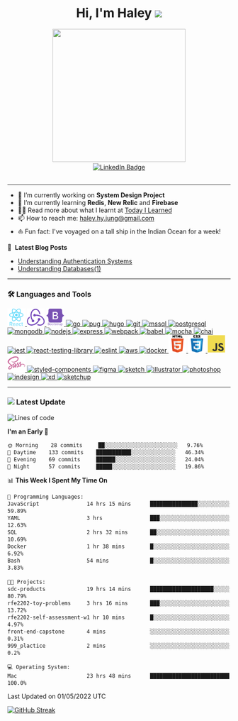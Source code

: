 <div id="header" align="center">
  <h1>
    Hi, I'm Haley
    <img src="https://media.giphy.com/media/hvRJCLFzcasrR4ia7z/giphy.gif" width="30px"/>
  </h1>
  <img src="https://user-images.githubusercontent.com/73789849/163858022-12833d90-2177-47b8-9949-9997b4f453ca.PNG" width="300" height="300" />
</div>

<div id="badges" align="center">
  <a href="https://www.linkedin.com/in/junghaley/">
    <img src="https://img.shields.io/badge/LinkedIn-blue?style=for-the-badge&logo=linkedin&logoColor=white" alt="LinkedIn Badge"/>
  </a>
</div>
<div id="badges" align="center">
  <img src="https://komarev.com/ghpvc/?username=haleyjung&style=flat-square&color=blue" alt=""/>
</div>

---

- 🔭 I’m currently working on **System Design Project**
- 🌱 I’m currently learning **Redis**, **New Relic** and **Firebase**
- 👨‍💻  Read more about what I learnt at [Today I Learned](https://haleyjung.github.io/)
- 📫 How to reach me: haley.hy.jung@gmail.com
- ⛵ Fun fact: I've voyaged on a tall ship in the Indian Ocean for a week!

📕 &nbsp;**Latest Blog Posts**
- [Understanding Authentication Systems](https://haleyjung.github.io/posts/2022/03/understanding-authentication-systems/)
- [Understanding Databases(1)](https://haleyjung.github.io/posts/2022/03/understanding-databases-1/)

---

<h3 align="left">🛠️ Languages and Tools</h3>
<p align="left"> 
  <a href="https://reactjs.org/" target="_blank"> 
    <img src="https://raw.githubusercontent.com/devicons/devicon/master/icons/react/react-original-wordmark.svg" alt="react" width="40" height="40"/>       </a>  
  <a href="https://redux.js.org" target="_blank"> <img src="https://raw.githubusercontent.com/devicons/devicon/master/icons/redux/redux-original.svg" alt="redux" width="40" height="40"/> 
  </a>   
  <a href="https://getbootstrap.com" target="_blank"> 
    <img src="https://raw.githubusercontent.com/devicons/devicon/master/icons/bootstrap/bootstrap-plain-wordmark.svg" alt="bootstrap" width="40" height="40"/> 
  </a>  
  <a href="https://go.dev/" target="_blank"> 
    <img src="https://cdn.worldvectorlogo.com/logos/go-8.svg" alt="go" width="40" height="40"/> 
  </a>  
  <a href="https://pugjs.org/api/getting-started.html" target="_blank"> 
    <img src="https://cdn.worldvectorlogo.com/logos/pug.svg" alt="pug" width="40" height="40"/> 
  </a> 
  <a href="https://gohugo.io/" target="_blank"> 
    <img src="https://api.iconify.design/logos-hugo.svg" alt="hugo" width="40" height="40"/> 
  </a>
  <a href="https://git-scm.com/" target="_blank"> 
    <img src="https://www.vectorlogo.zone/logos/git-scm/git-scm-icon.svg" alt="git" width="40" height="40"/> 
  </a> 
  <a href="https://www.mysql.com/" target="_blank"> 
    <img src="https://cdn.worldvectorlogo.com/logos/mysql-6.svg" alt="mssql" width="40" height="40"/> 
  </a> 
  <a href="https://www.postgresql.org/" target="_blank"> 
    <img src="https://cdn.worldvectorlogo.com/logos/postgresql.svg" alt="postgresql" width="40" height="40"/> 
  </a> 
  <a href="https://www.mongodb.com/" target="_blank"> 
    <img src="https://cdn.worldvectorlogo.com/logos/mongodb-icon-1.svg" alt="mongodb" width="40" height="40"/> 
  </a> 
  <a href="https://nodejs.org" target="_blank"> 
    <img src="https://cdn.worldvectorlogo.com/logos/nodejs-icon.svg" alt="nodejs" width="40" height="40"/> 
  </a>
  <a href="https://expressjs.com" target="_blank"> 
    <img src="https://cdn.worldvectorlogo.com/logos/express-109.svg" alt="express" width="60" height="40"/> 
  </a>
  <a href="https://webpack.js.org" target="_blank"> 
    <img src="https://cdn.worldvectorlogo.com/logos/webpack-icon.svg" alt="webpack" width="40" height="40"/> 
  </a> 
  <a href="https://babeljs.io/" target="_blank"> 
    <img src="https://d33wubrfki0l68.cloudfront.net/7a197cfe44548cc1a3f581152af70a3051e11671/78df8/img/babel.svg" alt="babel" width="60" height="40"/> 
  </a>
  <a href="https://mochajs.org/" target="_blank"> 
    <img src="https://cdn.worldvectorlogo.com/logos/mocha-1.svg" alt="mocha" width="40" height="40"/> 
  </a>
  <a href="https://www.chaijs.com/" target="_blank"> 
    <img src="https://cdn.worldvectorlogo.com/logos/chai.svg" alt="chai" width="40" height="40"/> 
  </a>
  <a href="https://jestjs.io/" target="_blank"> 
    <img src="https://iconape.com/wp-content/png_logo_vector/jest-logo.png" alt="jest" width="40" height="40"/> 
  </a>
  <a href="https://testing-library.com/docs/react-testing-library/intro/" target="_blank"> 
    <img src="https://testing-library.com/img/octopus-64x64.png" alt="react-testing-library" width="40" height="40"/> 
  </a>
  <a href="https://eslint.org/" target="_blank"> 
    <img src="https://cdn.worldvectorlogo.com/logos/eslint-1.svg" alt="eslint" width="40" height="40"/> 
  </a>
  <a href="https://aws.amazon.com/" target="_blank"> 
    <img src="https://cdn.worldvectorlogo.com/logos/aws-2.svg" alt="aws" width="40" height="40"/> 
  </a> 
  <a href="https://docs.docker.com/" target="_blank"> 
    <img src="https://cdn.worldvectorlogo.com/logos/docker.svg" alt="docker" width="40" height="40"/> 
  </a> 
  <a href="https://www.w3.org/html/" target="_blank"> 
    <img src="https://raw.githubusercontent.com/devicons/devicon/master/icons/html5/html5-original-wordmark.svg" alt="html5" width="40" height="40"/>     </a>  
  <a href="https://www.w3schools.com/css/" target="_blank"> 
    <img src="https://raw.githubusercontent.com/devicons/devicon/master/icons/css3/css3-original-wordmark.svg" alt="css3" width="40" height="40"/> 
  </a> 
  <a href="https://developer.mozilla.org/en-US/docs/Web/JavaScript" target="_blank"> 
    <img src="https://raw.githubusercontent.com/devicons/devicon/master/icons/javascript/javascript-original.svg" alt="javascript" width="40" height="40"/> 
  </a> 
  <a href="https://sass-lang.com" target="_blank"> 
    <img src="https://raw.githubusercontent.com/devicons/devicon/master/icons/sass/sass-original.svg" alt="sass" width="40" height="40"/> 
  </a> 
  <a href="https://styled-components.com/" target="_blank"> 
    <img src="https://cdn.worldvectorlogo.com/logos/styled-components-1.svg" alt="styled-components" width="40" height="40"/> 
  </a> 
  <a href="https://www.figma.com/" target="_blank"> 
    <img src="https://www.vectorlogo.zone/logos/figma/figma-icon.svg" alt="figma" width="40" height="40"/> 
  </a> 
  <a href="https://www.sketch.com/" target="_blank"> 
    <img src="https://cdn.worldvectorlogo.com/logos/sketch-2.svg" alt="sketch" width="40" height="40"/> 
  </a> 
  <a href="https://www.adobe.com/products/illustrator.html" target="_blank"> 
    <img src="https://cdn.worldvectorlogo.com/logos/adobe-illustrator-cc-icon.svg" alt="illustrator" width="40" height="40"/> 
  </a> 
  <a href="https://www.adobe.com/products/photoshop.html" target="_blank"> 
    <img src="https://cdn.worldvectorlogo.com/logos/adobe-photoshop-2.svg" alt="photoshop" width="40" height="40"/> 
  </a> 
  <a href="https://www.adobe.com/products/indesign.html" target="_blank"> 
    <img src="https://cdn.worldvectorlogo.com/logos/adobe-indesign-cc-icon.svg" alt="indesign" width="40" height="40"/> 
  </a>
  <a href="https://www.adobe.com/products/xd.html" target="_blank"> 
    <img src="https://cdn.worldvectorlogo.com/logos/adobe-xd-2.svg" alt="xd" width="40" height="40"/> 
  </a>
  <a href="https://www.sketchup.com/" target="_blank"> 
    <img src="https://cdn.worldvectorlogo.com/logos/sketchup-logo-2020.svg" alt="sketchup" width="40" height="40"/> 
  </a>
</p>

---

<h3> 
  <img src="https://media.giphy.com/media/WUlplcMpOCEmTGBtBW/giphy.gif" width="40px">
  Latest Update
</h3>

<!--START_SECTION:waka-->
![Lines of code](https://img.shields.io/badge/From%20Hello%20World%20I%27ve%20Written-120%20Thousand%20lines%20of%20code-blue)

**I'm an Early 🐤** 

```text
🌞 Morning    28 commits     ██░░░░░░░░░░░░░░░░░░░░░░░   9.76% 
🌆 Daytime    133 commits    ███████████░░░░░░░░░░░░░░   46.34% 
🌃 Evening    69 commits     ██████░░░░░░░░░░░░░░░░░░░   24.04% 
🌙 Night      57 commits     █████░░░░░░░░░░░░░░░░░░░░   19.86%

```


📊 **This Week I Spent My Time On** 

```text
💬 Programming Languages: 
JavaScript               14 hrs 15 mins      ███████████████░░░░░░░░░░   59.89% 
YAML                     3 hrs               ███░░░░░░░░░░░░░░░░░░░░░░   12.63% 
SQL                      2 hrs 32 mins       ██░░░░░░░░░░░░░░░░░░░░░░░   10.69% 
Docker                   1 hr 38 mins        █░░░░░░░░░░░░░░░░░░░░░░░░   6.92% 
Bash                     54 mins             █░░░░░░░░░░░░░░░░░░░░░░░░   3.83%

🐱‍💻 Projects: 
sdc-products             19 hrs 14 mins      ████████████████████░░░░░   80.79% 
rfe2202-toy-problems     3 hrs 16 mins       ███░░░░░░░░░░░░░░░░░░░░░░   13.72% 
rfe2202-self-assessment-w1 hr 10 mins        █░░░░░░░░░░░░░░░░░░░░░░░░   4.97% 
front-end-capstone       4 mins              ░░░░░░░░░░░░░░░░░░░░░░░░░   0.31% 
999_plactice             2 mins              ░░░░░░░░░░░░░░░░░░░░░░░░░   0.2%

💻 Operating System: 
Mac                      23 hrs 48 mins      █████████████████████████   100.0%

```


 Last Updated on 01/05/2022 UTC
<!--END_SECTION:waka-->

[![GitHub Streak](http://github-readme-streak-stats.herokuapp.com?user=haleyjung&theme=vue)](https://git.io/streak-stats)
